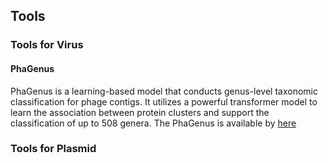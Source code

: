 ## Tools

### Tools for Virus

#### PhaGenus
PhaGenus is a learning-based model that conducts genus-level taxonomic classification for phage contigs. It utilizes a powerful transformer model to learn the association between protein clusters and support the classification of up to 508 genera. The PhaGenus is available by <a href="https://github.com/jiaojiaoguan/phagenus"> here</a>


### Tools for Plasmid

